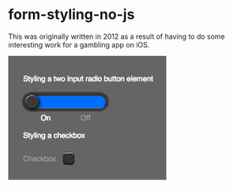 # form-styling-no-js

This was originally written in 2012 as a result of having to do some interesting work for a gambling app on iOS.

![Example of the animation](https://github.com/Flowdeeps/form-styling-no-js/raw/master/images/formdemo.gif)
